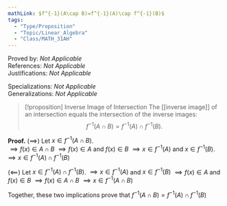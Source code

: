 ```yaml
---
mathLink: $f^{-1}(A\cap B)=f^{-1}(A)\cap f^{-1}(B)$
tags:
  - "Type/Proposition"
  - "Topic/Linear_Algebra"
  - "Class/MATH_31AH"
---
```

Proved by: <i>Not Applicable</i>  
References: <i>Not Applicable</i>  
Justifications: <i>Not Applicable</i>  

Specializations: <i>Not Applicable</i>  
Generalizations: <i>Not Applicable</i>  

> [!proposition] Inverse Image of Intersection
> The [[inverse image]] of an intersection equals the intersection of the inverse images:  
> $$f^{-1}(A\cap B)=f^{-1}(A)\cap f^{-1}(B).$$

**Proof.**
($\implies$) Let $x\in f^{-1}(A\cap B)$.  
$\implies f(x)\in A\cap B$
$\implies f(x)\in A$ and $f(x)\in B$
$\implies x\in f^{-1}(A)$ and $x\in f^{-1}(B)$.
$\implies x\in f^{-1}(A)\cap f^{-1}(B)$

($\impliedby$) Let $x\in f^{-1}(A)\cap f^{-1}(B)$.
$\implies x\in f^{-1}(A)$ and $x\in f^{-1}(B)$
$\implies f(x)\in A$ and $f(x)\in B$
$\implies f(x)\in A\cap B$
$\implies x\in f^{-1}(A\cap B)$

Together, these two implications prove that $f^{-1}(A\cap B)=f^{-1}(A)\cap f^{-1}(B)$
